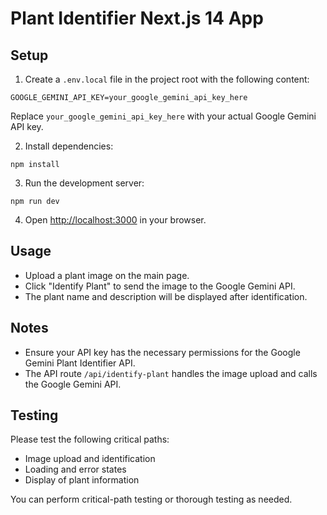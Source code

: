 # Plant Identifier Next.js 14 App

## Setup

1. Create a `.env.local` file in the project root with the following content:

```
GOOGLE_GEMINI_API_KEY=your_google_gemini_api_key_here
```

Replace `your_google_gemini_api_key_here` with your actual Google Gemini API key.

2. Install dependencies:

```
npm install
```

3. Run the development server:

```
npm run dev
```

4. Open [http://localhost:3000](http://localhost:3000) in your browser.

## Usage

- Upload a plant image on the main page.
- Click "Identify Plant" to send the image to the Google Gemini API.
- The plant name and description will be displayed after identification.

## Notes

- Ensure your API key has the necessary permissions for the Google Gemini Plant Identifier API.
- The API route `/api/identify-plant` handles the image upload and calls the Google Gemini API.

## Testing

Please test the following critical paths:

- Image upload and identification
- Loading and error states
- Display of plant information

You can perform critical-path testing or thorough testing as needed.
